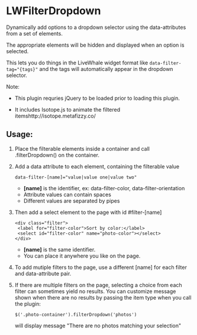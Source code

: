 # LWFilterDropdown
Dynamically add options to a dropdown selector using the data-attributes from a set of elements.

The appropriate elements will be hidden and displayed when an option is selected.

This lets you do things in the LiveWhale widget format like `data-filter-tag="{tags}"` and the tags will automatically appear in the dropdown selector.

Note: 

- This plugin requries jQuery to be loaded prior to loading this plugin.

- It includes Isotope.js to animate the filtered itemshttp://isotope.metafizzy.co/


## Usage:

1. Place the filterable elements inside a container and call .filterDropdown() on the container.

2. Add a data attribute to each element, containing the filterable value
   
   `data-filter-[name]="value|value one|value two"`

   - **[name]** is the identifier, ex: data-filter-color, data-filter-orientation
   - Attribute values can contain spaces
   - Different values are separated by pipes

3. Then add a select element to the page with id #filter-[name]
    	
    ~~~~
    <div class="filter">
     <label for="filter-color">Sort by color:</label>
     <select id="filter-color" name="photo-color"></select>
    </div>
    ~~~~
    
   - **[name]** is the same identifier.
   - You can place it anywhere you like on the page.


4. To add mutiple filters to the page, use a different [name] for each filter and data-attribute pair.

5. If there are multiple filters on the page, selecting a choice from each filter can sometimes yield no results. You can customize message shown when there are no results by passing the item type when you call the plugin:

   `$('.photo-container').filterDropdown('photos')`

   will display message "There are no photos matching your selection"
